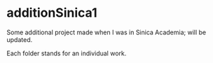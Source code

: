 # additionSinica1
Some additional project made when I was in Sinica Academia; will be updated.

Each folder stands for an individual work.
